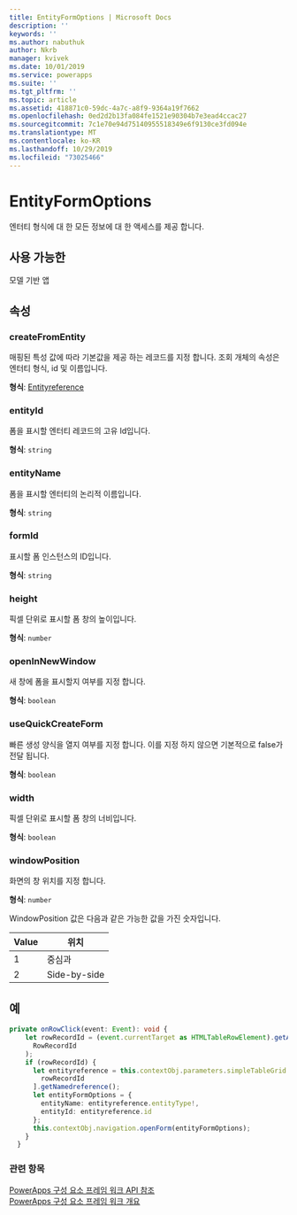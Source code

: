 ```yaml
---
title: EntityFormOptions | Microsoft Docs
description: ''
keywords: ''
ms.author: nabuthuk
author: Nkrb
manager: kvivek
ms.date: 10/01/2019
ms.service: powerapps
ms.suite: ''
ms.tgt_pltfrm: ''
ms.topic: article
ms.assetid: 418871c0-59dc-4a7c-a8f9-9364a19f7662
ms.openlocfilehash: 0ed2d2b13fa084fe1521e90304b7e3ead4ccac27
ms.sourcegitcommit: 7c1e70e94d75140955518349e6f9130ce3fd094e
ms.translationtype: MT
ms.contentlocale: ko-KR
ms.lasthandoff: 10/29/2019
ms.locfileid: "73025466"
---
```

# <a name="entityformoptions"></a>EntityFormOptions

엔터티 형식에 대 한 모든 정보에 대 한 액세스를 제공 합니다.

## <a name="available-for"></a>사용 가능한 

모델 기반 앱

## <a name="properties"></a>속성

### <a name="createfromentity"></a>createFromEntity

매핑된 특성 값에 따라 기본값을 제공 하는 레코드를 지정 합니다. 조회 개체의 속성은 엔터티 형식, id 및 이름입니다.

**형식**: [Entityreference](entityreference.md)

### <a name="entityid"></a>entityId

폼을 표시할 엔터티 레코드의 고유 Id입니다. 

**형식**: `string`

### <a name="entityname"></a>entityName

폼을 표시할 엔터티의 논리적 이름입니다. 

**형식**: `string`

### <a name="formid"></a>formId

표시할 폼 인스턴스의 ID입니다.

**형식**: `string`

### <a name="height"></a>height

픽셀 단위로 표시할 폼 창의 높이입니다.

**형식**: `number`

### <a name="openinnewwindow"></a>openInNewWindow

새 창에 폼을 표시할지 여부를 지정 합니다.

**형식**: `boolean`

### <a name="usequickcreateform"></a>useQuickCreateForm

빠른 생성 양식을 열지 여부를 지정 합니다. 이를 지정 하지 않으면 기본적으로 false가 전달 됩니다. 

**형식**: `boolean`

### <a name="width"></a>width

픽셀 단위로 표시할 폼 창의 너비입니다.

**형식**: `boolean`

### <a name="windowposition"></a>windowPosition

화면의 창 위치를 지정 합니다.

**형식**: `number`

WindowPosition 값은 다음과 같은 가능한 값을 가진 숫자입니다.

|Value|위치|
|---|---|
|1|중심과|
|2|Side-by-side|


## <a name="example"></a>예

```TypeScript
private onRowClick(event: Event): void {
    let rowRecordId = (event.currentTarget as HTMLTableRowElement).getAttribute(
      RowRecordId
    );
    if (rowRecordId) {
      let entityreference = this.contextObj.parameters.simpleTableGrid.records[
        rowRecordId
      ].getNamedreference();
      let entityFormOptions = {
        entityName: entityreference.entityType!,
        entityId: entityreference.id
      };
      this.contextObj.navigation.openForm(entityFormOptions);
    }
  }
```

### <a name="related-topics"></a>관련 항목

[PowerApps 구성 요소 프레임 워크 API 참조](../reference/index.md)<br/>
[PowerApps 구성 요소 프레임 워크 개요](../overview.md)